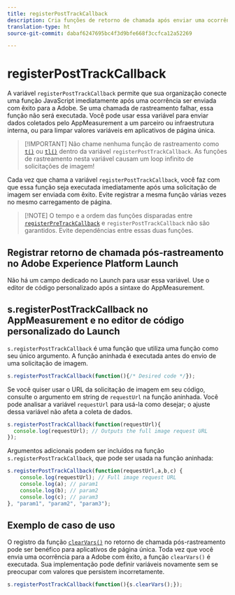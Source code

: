 ```yaml
---
title: registerPostTrackCallback
description: Cria funções de retorno de chamada após enviar uma ocorrência para a Adobe.
translation-type: ht
source-git-commit: dabaf6247695bc4f3d9bfe668f3ccfca12a52269

---
```



# registerPostTrackCallback

A variável `registerPostTrackCallback` permite que sua organização conecte uma função JavaScript imediatamente após uma ocorrência ser enviada com êxito para a Adobe. Se uma chamada de rastreamento falhar, essa função não será executada. Você pode usar essa variável para enviar dados coletados pelo AppMeasurement a um parceiro ou infraestrutura interna, ou para limpar valores variáveis em aplicativos de página única.

>[!IMPORTANT] Não chame nenhuma função de rastreamento como [`t()`](t-method.md) ou [`tl()`](tl-method.md) dentro da variável `registerPostTrackCallback`. As funções de rastreamento nesta variável causam um loop infinito de solicitações de imagem!

Cada vez que chama a variável `registerPostTrackCallback`, você faz com que essa função seja executada imediatamente após uma solicitação de imagem ser enviada com êxito. Evite registrar a mesma função várias vezes no mesmo carregamento de página.

>[!NOTE] O tempo e a ordem das funções disparadas entre [`registerPreTrackCallback`](registerpretrackcallback.md) e `registerPostTrackCallback` não são garantidos. Evite dependências entre essas duas funções.

## Registrar retorno de chamada pós-rastreamento no Adobe Experience Platform Launch

Não há um campo dedicado no Launch para usar essa variável. Use o editor de código personalizado após a sintaxe do AppMeasurement.

## s.registerPostTrackCallback no AppMeasurement e no editor de código personalizado do Launch

`s.registerPostTrackCallback` é uma função que utiliza uma função como seu único argumento. A função aninhada é executada antes do envio de uma solicitação de imagem.

```js
s.registerPostTrackCallback(function(){/* Desired code */});
```

Se você quiser usar o URL da solicitação de imagem em seu código, consulte o argumento em string de `requestUrl` na função aninhada. Você pode analisar a variável `requestUrl` para usá-la como desejar; o ajuste dessa variável não afeta a coleta de dados.

```js
s.registerPostTrackCallback(function(requestUrl){
  console.log(requestUrl); // Outputs the full image request URL
});
```

Argumentos adicionais podem ser incluídos na função `s.registerPostTrackCallback`, que pode ser usada na função aninhada:

```js
s.registerPostTrackCallback(function(requestUrl,a,b,c) {
    console.log(requestUrl); // Full image request URL
    console.log(a); // param1
    console.log(b); // param2
    console.log(c); // param3
}, "param1", "param2", "param3");
```

## Exemplo de caso de uso

O registro da função [`clearVars()`](clearvars.md) no retorno de chamada pós-rastreamento pode ser benéfico para aplicativos de página única. Toda vez que você envia uma ocorrência para a Adobe com êxito, a função `clearVars()` é executada. Sua implementação pode definir variáveis novamente sem se preocupar com valores que persistem incorretamente.

```js
s.registerPostTrackCallback(function(){s.clearVars();});
```
